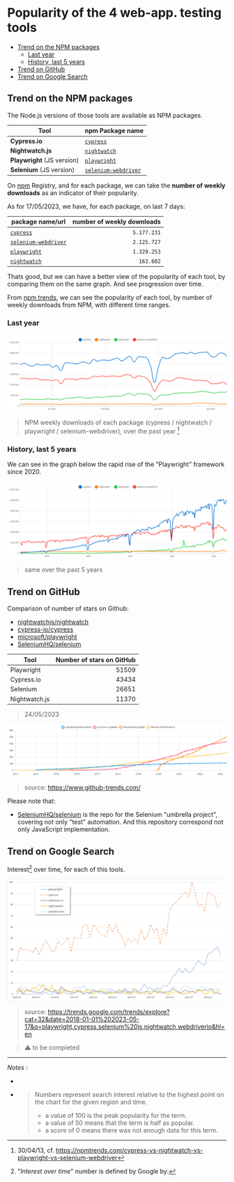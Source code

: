 
# Popularity of the 4 web-app. testing tools
 
  - [Trend on the NPM packages](#trend-on-the-npm-packages)
    - [Last year](#last-year)
    - [History, last 5 years](#history-last-5-years)
  - [Trend on GitHub](#trend-on-github)
  - [Trend on Google Search](#trend-on-google-search)


## Trend on the NPM packages

The Node.js versions of those tools are available as NPM packages.

| Tool                        | npm Package name                                                         |
| --------------------------- | ------------------------------------------------------------------------ |
| **Cypress.io**              | [`cypress`](https://www.npmjs.com/package/cypress)                       |
| **Nightwatch.js**           | [`nightwatch`](https://www.npmjs.com/package/nightwatch)                 |
| **Playwright** (JS version) | [`playwright`](https://www.npmjs.com/package/playwright)                 |
| **Selenium** (JS version)   | [`selenium-webdriver`](https://www.npmjs.com/package/selenium-webdriver) |

On [npm](https://www.npmjs.com) Registry, and for each package, we can take the **number of weekly downloads** as an indicator of their popularity.

As for 17/05/2023, we have, for each package, on last 7 days:

| package name/url                                                         | number of weekly downloads |
| ------------------------------------------------------------------------ | -------------------------: |
| [`cypress`](https://www.npmjs.com/package/cypress)                       |                `5.177.231` |
| [`selenium-webdriver`](https://www.npmjs.com/package/selenium-webdriver) |                `2.125.727` |
| [`playwright`](https://www.npmjs.com/package/playwright)                 |                `1.329.253` |
| [`nightwatch`](https://www.npmjs.com/package/nightwatch)                 |                  `163.602` |


Thats good, but we can have a better view of the popularity of each tool, by comparing them on the same graph. And see progression over time.


From [npm trends](https://npmtrends.com/cypress-vs-nightwatch-vs-playwright-vs-selenium-webdriver), we can see the popularity of each tool, by number of weekly downloads from NPM, with different time ranges. 

### Last year

![](../img/300/npmtrends.cy-bw-pw-se.last-1y.png)
> NPM weekly downloads of each package (cypress / nightwatch / playwright / selenium-webdriver), over the past year [^1] 

### History, last 5 years

We can see in the graph below the rapid rise of the "Playwright" framework since 2020.

![](../img/300/npmtrends.cy-bw-pw-se.last-5y.png)
> same over the past 5 years 

## Trend on GitHub

Comparison of number of stars on Github:

- [nightwatchjs/nightwatch](https://github.com/nightwatchjs/nightwatch)
- [cypress-io/cypress](https://github.com/cypress-io/cypress)
- [microsoft/playwright](https://github.com/microsoft/playwright)
- [SeleniumHQ/selenium](https://github.com/SeleniumHQ/selenium)


| Tool          | Number of stars on GitHub |
| ------------- | ------------------------: |
| Playwright    |                     51509 |
| Cypress.io    |                     43434 |
| Selenium      |                     26651 |
| Nightwatch.js |                     11370 |

> 24/05/2023

![](../img/300/github-trends.png)

> source: https://www.github-trends.com/

Please note that:
- [SeleniumHQ/selenium](https://github.com/SeleniumHQ/selenium) is the repo for the Selenium "umbrella project", covering not only "test" automation. And this repository correspond not only JavaScript implementation. 


## Trend on Google Search

Interest[^2] over time, for each of this tools.

![](../img/300/google-trend-2018-now.png)

> source: https://trends.google.com/trends/explore?cat=32&date=2018-01-01%202023-05-17&q=playwright,cypress,selenium%20js,nightwatch,webdriverio&hl=en

> ⚠️ to be completed



----


_Notes :_

- [^1]:  30/04/13, cf. https://npmtrends.com/cypress-vs-nightwatch-vs-playwright-vs-selenium-webdriver
- [^2]: "_Interest over time_" number is defined by Google by: 
  > Numbers represent search interest relative to the highest point on the chart for the given region and time.
  > - a value of 100 is the peak popularity for the term. 
  > - a value of 50 means that the term is half as popular. 
  > - a score of 0 means there was not enough data for this term.